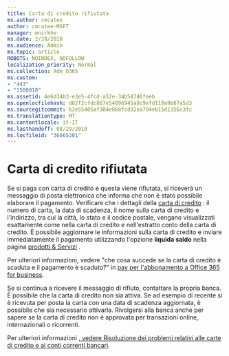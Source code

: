 ```yaml
---
title: Carta di credito rifiutata
ms.author: cmcatee
author: cmcatee-MSFT
manager: mnirkhe
ms.date: 2/28/2018
ms.audience: Admin
ms.topic: article
ROBOTS: NOINDEX, NOFOLLOW
localization_priority: Normal
ms.collection: Adm_O365
ms.custom:
- "443"
- "1500018"
ms.assetid: 4e6d34b3-e3e5-4fcd-a52e-34b54746feeb
ms.openlocfilehash: d02f2cfdc867e54896945a8c9efd119a9b87a5d3
ms.sourcegitcommit: b3e55405af384e868fcd32ea794eb15d1356c3fc
ms.translationtype: MT
ms.contentlocale: it-IT
ms.lasthandoff: 08/29/2019
ms.locfileid: "36665201"
---
```

# <a name="declined-credit-card"></a>Carta di credito rifiutata

Se si paga con carta di credito e questa viene rifiutata, si riceverà un messaggio di posta elettronica che informa che non è stato possibile elaborare il pagamento. Verificare che i dettagli della [carta di credito](https://go.microsoft.com/fwlink/p/?linkid=842054) : il numero di carta, la data di scadenza, il nome sulla carta di credito e l'indirizzo, tra cui la città, lo stato e il codice postale, vengano visualizzati esattamente come nella carta di credito e nell'estratto conto della carta di credito. È possibile aggiornare le informazioni sulla carta di credito e inviare immediatamente il pagamento utilizzando l'opzione **liquida saldo** nella pagina [prodotti & Servizi](https://go.microsoft.com/fwlink/p/?linkid=842054) . 

Per ulteriori informazioni, vedere "che cosa succede se la carta di credito è scaduta e il pagamento è scaduto?" in [pay per l'abbonamento a Office 365 for business](https://docs.microsoft.com/office365/admin/subscriptions-and-billing/pay-for-your-subscription#what-if-my-credit-card-was-declined-and-my-payment-is-past-due).
  
Se si continua a ricevere il messaggio di rifiuto, contattare la propria banca. È possibile che la carta di credito non sia attiva. Se ad esempio di recente si è ricevuta per posta la carta con una data di scadenza aggiornata, è possibile che sia necessario attivarla. Rivolgersi alla banca anche per sapere se la carta di credito non è approvata per transazioni online, internazionali o ricorrenti.  
  
Per ulteriori informazioni [, vedere Risoluzione dei problemi relativi alle carte di credito e ai conti correnti bancari](https://docs.microsoft.com/office365/admin/subscriptions-and-billing/add-update-or-remove-credit-card-or-bank-account#troubleshooting-credit-cards-and-bank-accounts).